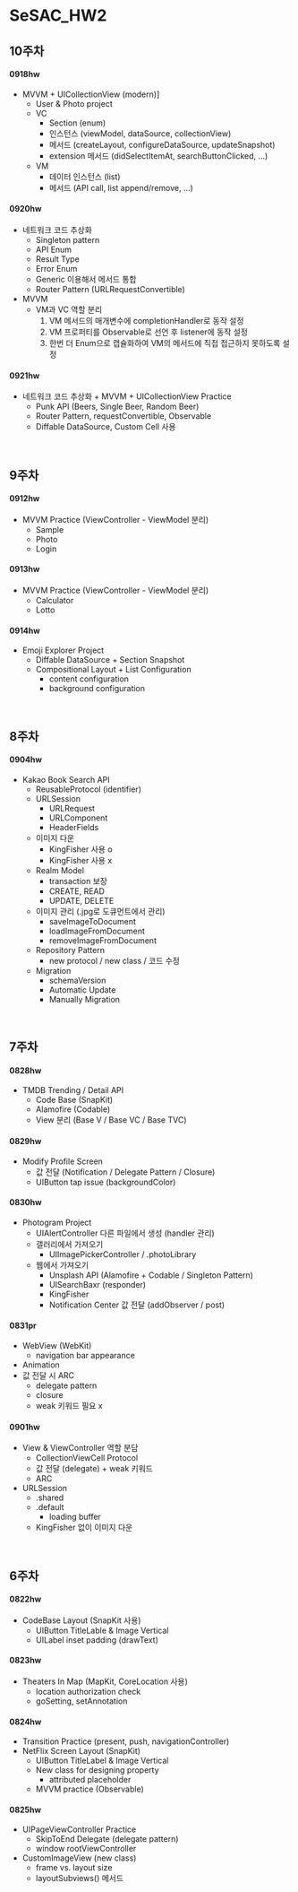 # SeSAC_HW2

## 10주차
#### 0918hw
- MVVM + UICollectionView (modern)]
    - User & Photo project
    - VC
        - Section (enum)
        - 인스턴스 (viewModel, dataSource, collectionView)
        - 메서드 (createLayout, configureDataSource, updateSnapshot)
        - extension 메서드 (didSelectItemAt, searchButtonClicked, ...)
    - VM
        - 데이터 인스턴스 (list)
        - 메서드 (API call, list append/remove, ...)

#### 0920hw
- 네트워크 코드 추상화
    - Singleton pattern
    - API Enum
    - Result Type
    - Error Enum
    - Generic 이용해서 메서드 통합
    - Router Pattern (URLRequestConvertible)
- MVVM
    - VM과 VC 역할 분리
        1. VM 메서드의 매개변수에 completionHandler로 동작 설정
        2. VM 프로퍼티를 Observable로 선언 후 listener에 동작 설정
        3. 한번 더 Enum으로 캡슐화하여 VM의 메서드에 직접 접근하지 못하도록 설정


#### 0921hw
- 네트워크 코드 추상화 + MVVM + UICollectionView Practice 
    - Punk API (Beers, Single Beer, Random Beer)
    - Router Pattern, requestConvertible, Observable
    - Diffable DataSource, Custom Cell 사용

<br>

## 9주차
#### 0912hw
- MVVM Practice (ViewController - ViewModel 분리)
    - Sample
    - Photo
    - Login

#### 0913hw
- MVVM Practice (ViewController - ViewModel 분리)
    - Calculator
    - Lotto

#### 0914hw
- Emoji Explorer Project
    - Diffable DataSource + Section Snapshot
    - Compositional Layout + List Configuration
        - content configuration
        - background configuration

<br>

## 8주차
#### 0904hw
- Kakao Book Search API
    - ReusableProtocol (identifier)
    - URLSession
        - URLRequest
        - URLComponent
        - HeaderFields
    - 이미지 다운
        - KingFisher 사용 o
        - KingFisher 사용 x
    - Realm Model
        - transaction 보장
        - CREATE, READ
        - UPDATE, DELETE
    - 이미지 관리 (.jpg로 도큐먼트에서 관리)
        - saveImageToDocument
        - loadImageFromDocument
        - removeImageFromDocument
    - Repository Pattern
        - new protocol / new class / 코드 수정
    - Migration
        - schemaVersion
        - Automatic Update
        - Manually Migration


<br>

## 7주차
#### 0828hw
- TMDB Trending / Detail API
    - Code Base (SnapKit)
    - Alamofire (Codable)
    - View 분리 (Base V / Base VC / Base TVC)

#### 0829hw
- Modify Profile Screen
    - 값 전달 (Notification / Delegate Pattern / Closure)
    - UIButton tap issue (backgroundColor)

#### 0830hw
- Photogram Project
    - UIAlertController 다른 파일에서 생성 (handler 관리)
    - 갤러리에서 가져오기
        - UIImagePickerController / .photoLibrary
    - 웹에서 가져오기
        - Unsplash API (Alamofire + Codable / Singleton Pattern) 
        - UISearchBaxr (responder)
        - KingFisher
        - Notification Center 값 전달 (addObserver / post)

#### 0831pr
- WebView (WebKit)
    - navigation bar appearance
- Animation
- 값 전달 시 ARC
    - delegate pattern
    - closure
    - weak 키워드 필요 x


#### 0901hw
- View & ViewController 역할 분담
    - CollectionViewCell Protocol
    - 값 전달 (delegate) + weak 키워드
    - ARC
- URLSession
    - .shared
    - .default
        - loading buffer
    - KingFisher 없이 이미지 다운
 
<br>

## 6주차
#### 0822hw
- CodeBase Layout (SnapKit 사용)
    - UIButton TitleLable & Image Vertical
    - UILabel inset padding (drawText)   

#### 0823hw
- Theaters In Map (MapKit, CoreLocation 사용)
    - location authorization check
    - goSetting, setAnnotation
       

#### 0824hw
- Transition Practice (present, push, navigationController)
- NetFlix Screen Layout (SnapKit)
    - UIButton TitleLabel & Image Vertical
    - New class for designing property
        - attributed placeholder
    - MVVM practice (Observable)

#### 0825hw
- UIPageViewController Practice
    - SkipToEnd Delegate (delegate pattern)
    - window rootViewController
- CustomImageView (new class)
    - frame vs. layout size
    - layoutSubviews() 메서드
